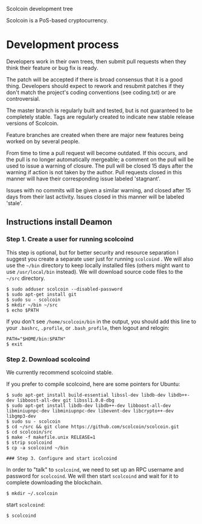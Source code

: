 
Scolcoin development tree

Scolcoin is a PoS-based cryptocurrency.

Development process
===========================

Developers work in their own trees, then submit pull requests when
they think their feature or bug fix is ready.

The patch will be accepted if there is broad consensus that it is a
good thing.  Developers should expect to rework and resubmit patches
if they don't match the project's coding conventions (see coding.txt)
or are controversial.

The master branch is regularly built and tested, but is not guaranteed
to be completely stable. Tags are regularly created to indicate new
stable release versions of Scolcoin.

Feature branches are created when there are major new features being
worked on by several people.

From time to time a pull request will become outdated. If this occurs, and
the pull is no longer automatically mergeable; a comment on the pull will
be used to issue a warning of closure. The pull will be closed 15 days
after the warning if action is not taken by the author. Pull requests closed
in this manner will have their corresponding issue labeled 'stagnant'.

Issues with no commits will be given a similar warning, and closed after
15 days from their last activity. Issues closed in this manner will be 
labeled 'stale'.

Instructions install Deamon
----------------------------

### Step 1. Create a user for running scolcoind
This step is optional, but for better security and resource separation I
suggest you create a separate user just for running `scolcoind` .
We will also use the `~/bin` directory to keep locally installed files
(others might want to use `/usr/local/bin` instead). We will download source
code files to the `~/src` directory.

    $ sudo adduser scolcoin --disabled-password
    $ sudo apt-get install git
    $ sudo su - scolcoin
    $ mkdir ~/bin ~/src
    $ echo $PATH

If you don't see `/home/scolcoin/bin` in the output, you should add this line
to your `.bashrc`, `.profile`, or `.bash_profile`, then logout and relogin:

    PATH="$HOME/bin:$PATH"
    $ exit

### Step 2. Download scolcoind

We currently recommend scolcoind stable.

If you prefer to compile scolcoind, here are some pointers for Ubuntu:

    $ sudo apt-get install build-essential libssl-dev libdb-dev libdb++-dev libboost-all-dev git libssl1.0.0-dbg
    $ sudo apt-get install libdb-dev libdb++-dev libboost-all-dev libminiupnpc-dev libminiupnpc-dev libevent-dev libcrypto++-dev libgmp3-dev
    $ sudo su - scolcoin
    $ cd ~/src && git clone https://github.com/scolcoin/scolcoin.git
    $ cd scolcoin/src
    $ make -f makefile.unix RELEASE=1
    $ strip scolcoind
    $ cp -a scolcoind ~/bin
    
    ### Step 3. Configure and start icolcoind

In order to "talk" to `scolcoind`, we need to set up an RPC
username and password for `scolcoind`. We will then start `scolcoind` and
wait for it to complete downloading the blockchain.

    $ mkdir ~/.scolcoin
 
start `scolcoind`:

    $ scolcoind

